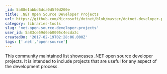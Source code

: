 ```yaml
---
_id: 5a88e1abbd6dca0d5f0d200e
title: .NET Open Source Developer Projects
url: https://github.com/Microsoft/dotnet/blob/master/dotnet-developer-projects.md
category: libraries-tools
slug: 'net-open-source-developer-projects'
user_id: 5a83ce59d6eb0005c4ecda2c
createdOn: '2017-02-19T02:28:06.000Z'
tags: ['.net','open-source']
---
```


This community maintained list showcases .NET open source developer projects. It is intended to include projects that are useful for any aspect of the development process. 
